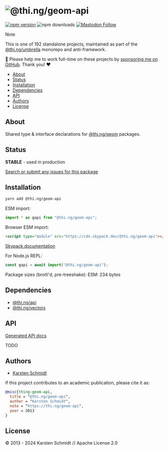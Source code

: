 <!-- This file is generated - DO NOT EDIT! -->
<!-- Please see: https://github.com/thi-ng/umbrella/blob/develop/CONTRIBUTING.md#changes-to-readme-files -->
# ![@thi.ng/geom-api](https://media.thi.ng/umbrella/banners-20230807/thing-geom-api.svg?c0b50d1e)

[![npm version](https://img.shields.io/npm/v/@thi.ng/geom-api.svg)](https://www.npmjs.com/package/@thi.ng/geom-api)
![npm downloads](https://img.shields.io/npm/dm/@thi.ng/geom-api.svg)
[![Mastodon Follow](https://img.shields.io/mastodon/follow/109331703950160316?domain=https%3A%2F%2Fmastodon.thi.ng&style=social)](https://mastodon.thi.ng/@toxi)

> [!NOTE]
> This is one of 192 standalone projects, maintained as part
> of the [@thi.ng/umbrella](https://github.com/thi-ng/umbrella/) monorepo
> and anti-framework.
>
> 🚀 Please help me to work full-time on these projects by [sponsoring me on
> GitHub](https://github.com/sponsors/postspectacular). Thank you! ❤️

- [About](#about)
- [Status](#status)
- [Installation](#installation)
- [Dependencies](#dependencies)
- [API](#api)
- [Authors](#authors)
- [License](#license)

## About

Shared type & interface declarations for [@thi.ng/geom](https://github.com/thi-ng/umbrella/tree/develop/packages/geom) packages.

## Status

**STABLE** - used in production

[Search or submit any issues for this package](https://github.com/thi-ng/umbrella/issues?q=%5Bgeom-api%5D+in%3Atitle)

## Installation

```bash
yarn add @thi.ng/geom-api
```

ESM import:

```ts
import * as gapi from "@thi.ng/geom-api";
```

Browser ESM import:

```html
<script type="module" src="https://cdn.skypack.dev/@thi.ng/geom-api"></script>
```

[Skypack documentation](https://docs.skypack.dev/)

For Node.js REPL:

```js
const gapi = await import("@thi.ng/geom-api");
```

Package sizes (brotli'd, pre-treeshake): ESM: 234 bytes

## Dependencies

- [@thi.ng/api](https://github.com/thi-ng/umbrella/tree/develop/packages/api)
- [@thi.ng/vectors](https://github.com/thi-ng/umbrella/tree/develop/packages/vectors)

## API

[Generated API docs](https://docs.thi.ng/umbrella/geom-api/)

TODO

## Authors

- [Karsten Schmidt](https://thi.ng)

If this project contributes to an academic publication, please cite it as:

```bibtex
@misc{thing-geom-api,
  title = "@thi.ng/geom-api",
  author = "Karsten Schmidt",
  note = "https://thi.ng/geom-api",
  year = 2013
}
```

## License

&copy; 2013 - 2024 Karsten Schmidt // Apache License 2.0
